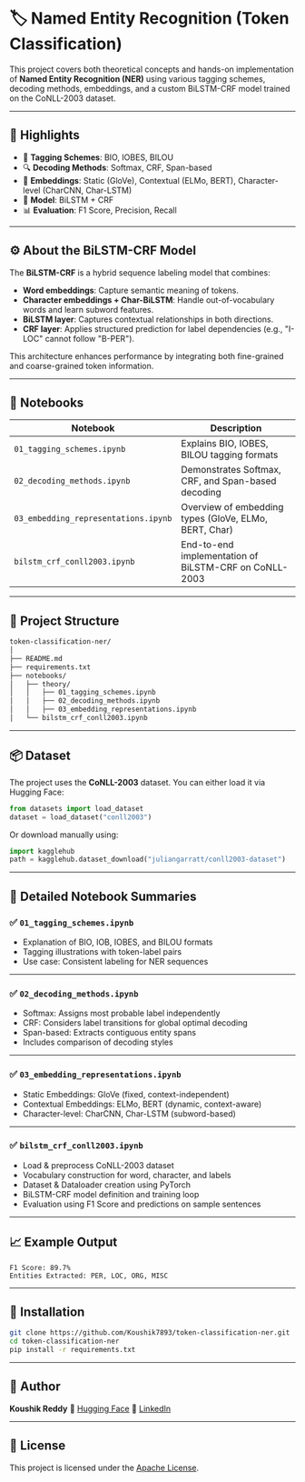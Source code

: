 # 🏷️ Named Entity Recognition (Token Classification)

This project covers both theoretical concepts and hands-on implementation of **Named Entity Recognition (NER)** using various tagging schemes, decoding methods, embeddings, and a custom BiLSTM-CRF model trained on the CoNLL-2003 dataset.

---

## 📌 Highlights

* 🧾 **Tagging Schemes**: BIO, IOBES, BILOU
* 🔍 **Decoding Methods**: Softmax, CRF, Span-based
* 🔡 **Embeddings**: Static (GloVe), Contextual (ELMo, BERT), Character-level (CharCNN, Char-LSTM)
* 🧠 **Model**: BiLSTM + CRF
* 📊 **Evaluation**: F1 Score, Precision, Recall

---

## ⚙️ About the BiLSTM-CRF Model

The **BiLSTM-CRF** is a hybrid sequence labeling model that combines:

* **Word embeddings**: Capture semantic meaning of tokens.
* **Character embeddings + Char-BiLSTM**: Handle out-of-vocabulary words and learn subword features.
* **BiLSTM layer**: Captures contextual relationships in both directions.
* **CRF layer**: Applies structured prediction for label dependencies (e.g., "I-LOC" cannot follow "B-PER").

This architecture enhances performance by integrating both fine-grained and coarse-grained token information.

---

## 📁 Notebooks

| Notebook                             | Description                                           |
| ------------------------------------ | ----------------------------------------------------- |
| `01_tagging_schemes.ipynb`           | Explains BIO, IOBES, BILOU tagging formats            |
| `02_decoding_methods.ipynb`          | Demonstrates Softmax, CRF, and Span-based decoding    |
| `03_embedding_representations.ipynb` | Overview of embedding types (GloVe, ELMo, BERT, Char) |
| `bilstm_crf_conll2003.ipynb`      | End-to-end implementation of BiLSTM-CRF on CoNLL-2003 |

---

## 📂 Project Structure

```bash
token-classification-ner/
│
├── README.md
├── requirements.txt
├── notebooks/
│   ├── theory/
│   │   ├── 01_tagging_schemes.ipynb
│   │   ├── 02_decoding_methods.ipynb
│   │   ├── 03_embedding_representations.ipynb
│   └── bilstm_crf_conll2003.ipynb
```

---

## 📦 Dataset

The project uses the **CoNLL-2003** dataset. You can either load it via Hugging Face:

```python
from datasets import load_dataset
dataset = load_dataset("conll2003")
```

Or download manually using:

```python
import kagglehub
path = kagglehub.dataset_download("juliangarratt/conll2003-dataset")
```

---

## 📒 Detailed Notebook Summaries

### ✅ `01_tagging_schemes.ipynb`

* Explanation of BIO, IOB, IOBES, and BILOU formats
* Tagging illustrations with token-label pairs
* Use case: Consistent labeling for NER sequences

---

### ✅ `02_decoding_methods.ipynb`

* Softmax: Assigns most probable label independently
* CRF: Considers label transitions for global optimal decoding
* Span-based: Extracts contiguous entity spans
* Includes comparison of decoding styles

---

### ✅ `03_embedding_representations.ipynb`

* Static Embeddings: GloVe (fixed, context-independent)
* Contextual Embeddings: ELMo, BERT (dynamic, context-aware)
* Character-level: CharCNN, Char-LSTM (subword-based)

---

### ✅ `bilstm_crf_conll2003.ipynb`

* Load & preprocess CoNLL-2003 dataset
* Vocabulary construction for word, character, and labels
* Dataset & Dataloader creation using PyTorch
* BiLSTM-CRF model definition and training loop
* Evaluation using F1 Score and predictions on sample sentences

---

## 📈 Example Output

```
F1 Score: 89.7%
Entities Extracted: PER, LOC, ORG, MISC
```

---

## 🔧 Installation

```bash
git clone https://github.com/Koushik7893/token-classification-ner.git
cd token-classification-ner
pip install -r requirements.txt
```

---

## 👤 Author

**Koushik Reddy**
🔗 [Hugging Face](https://huggingface.co/Koushim)
🔗 [LinkedIn](https://www.linkedin.com/in/koushik-reddy-k-790938257)

---

## 📜 License

This project is licensed under the [Apache License](LICENSE).


